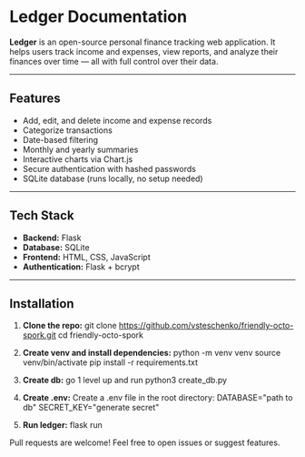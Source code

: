 # Ledger Documentation

**Ledger** is an open-source personal finance tracking web application. It helps users track income and expenses, view reports, and analyze their finances over time — all with full control over their data.

---

## Features

- Add, edit, and delete income and expense records
- Categorize transactions
- Date-based filtering
- Monthly and yearly summaries
- Interactive charts via Chart.js
- Secure authentication with hashed passwords
- SQLite database (runs locally, no setup needed)

---

## Tech Stack

- **Backend:** Flask
- **Database:** SQLite
- **Frontend:** HTML, CSS, JavaScript
- **Authentication:** Flask + bcrypt

---

## Installation

1. **Clone the repo:**
git clone https://github.com/vsteschenko/friendly-octo-spork.git
cd friendly-octo-spork

2. **Create venv and install dependencies:**
python -m venv venv
source venv/bin/activate
pip install -r requirements.txt

3. **Create db:**
go 1 level up and run python3 create_db.py

4. **Create .env:**
Create a .env file in the root directory:
DATABASE="path to db"
SECRET_KEY="generate secret"

5. **Run ledger:**
flask run

Pull requests are welcome! Feel free to open issues or suggest features.